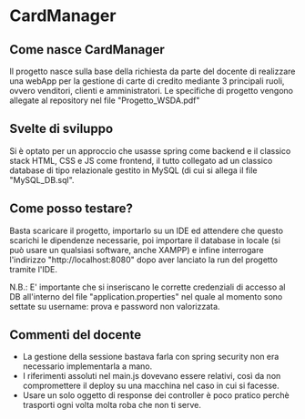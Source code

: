 # CardManager

## Come nasce CardManager
Il progetto nasce sulla base della richiesta da parte del docente di realizzare una webApp per la gestione di carte di credito mediante 3 principali ruoli, ovvero venditori, clienti e amministratori.
Le specifiche di progetto vengono allegate al repository nel file "Progetto_WSDA.pdf"

## Svelte di sviluppo
Si è optato per un approccio che usasse spring come backend e il classico stack HTML, CSS e JS come frontend, il tutto collegato ad un classico database di tipo relazionale gestito in MySQL (di cui si allega il file "MySQL_DB.sql".

## Come posso testare?
Basta scaricare il progetto, importarlo su un IDE ed attendere che questo scarichi le dipendenze necessarie, poi importare il database in locale (si può usare un qualsiasi software, anche XAMPP) e infine interrogare l'indirizzo "http://localhost:8080" dopo aver lanciato la run del progetto tramite l'IDE.

N.B.: E' importante che si inseriscano le corrette credenziali di accesso al DB all'interno del file "application.properties" nel quale al momento sono settate su username: prova e password non valorizzata.

## Commenti del docente
- La gestione della sessione bastava farla con spring security non era necessario implementarla a mano.
- I riferimenti assoluti nel main.js dovevano essere relativi, così da non compromettere il deploy su una macchina nel caso in cui si facesse.
- Usare un solo oggetto di response dei controller è poco pratico perchè trasporti ogni volta molta roba che non ti serve.
